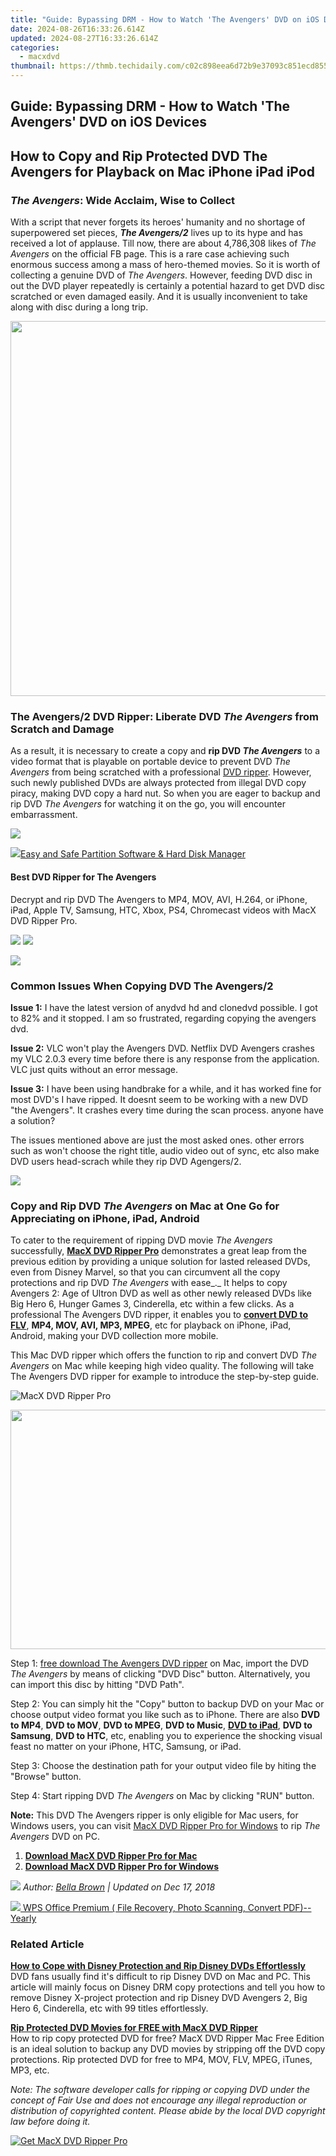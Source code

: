 ```yaml
---
title: "Guide: Bypassing DRM - How to Watch 'The Avengers' DVD on iOS Devices"
date: 2024-08-26T16:33:26.614Z
updated: 2024-08-27T16:33:26.614Z
categories:
  - macxdvd
thumbnail: https://thmb.techidaily.com/c02c898eea6d72b9e37093c851ecd855aff6005dd63a0876b47973f172914924.jpg
---
```


## Guide: Bypassing DRM - How to Watch 'The Avengers' DVD on iOS Devices

## How to Copy and Rip Protected DVD The Avengers for Playback on Mac iPhone iPad iPod

### _The Avengers_: Wide Acclaim, Wise to Collect 

With a script that never forgets its heroes' humanity and no shortage of superpowered set pieces, **_The Avengers/2_** lives up to its hype and has received a lot of applause. Till now, there are about 4,786,308 likes of _The Avengers_ on the official FB page. This is a rare case achieving such enormous success among a mass of hero-themed movies. So it is worth of collecting a genuine DVD of _The Avengers_. However, feeding DVD disc in out the DVD player repeatedly is certainly a potential hazard to get DVD disc scratched or even damaged easily. And it is usually inconvenient to take along with disc during a long trip.

<!-- affiliate ads begin -->
<a href="https://unicoeye.pxf.io/c/5597632/2084399/18498" target="_top" id="2084399"><img src="//a.impactradius-go.com/display-ad/18498-2084399" border="0" alt="" width="1125" height="600"/></a><img height="0" width="0" src="https://imp.pxf.io/i/5597632/2084399/18498" style="position:absolute;visibility:hidden;" border="0" />
<!-- affiliate ads end -->
### The Avengers/2 DVD Ripper: Liberate DVD _The Avengers_ from Scratch and Damage 

As a result, it is necessary to create a copy and **rip DVD _The Avengers_** to a video format that is playable on portable device to prevent DVD _The Avengers_ from being scratched with a professional [DVD ripper](https://tools.techidaily.com/macxdvd/products/). However, such newly published DVDs are always protected from illegal DVD copy piracy, making DVD copy a hard nut. So when you are eager to backup and rip DVD _The Avengers_ for watching it on the go, you will encounter embarrassment. 

![](https://www.macxdvd.com/mac-dvd-video-converter-how-to/article-image/dr.png)

<!-- affiliate ads begin -->
<a href="https://secure.2checkout.com/order/checkout.php?PRODS=22741618&QTY=1&AFFILIATE=108875&CART=1"><img src="https://www.diskpart.com/resource/images/index/dp-index-img-banner-people@2x.png" border="0">Easy and Safe Partition Software & Hard Disk Manager</a>
<!-- affiliate ads end -->
#### Best DVD Ripper for The Avengers 

Decrypt and rip DVD The Avengers to MP4, MOV, AVI, H.264, or iPhone, iPad, Apple TV, Samsung, HTC, Xbox, PS4, Chromecast videos with MacX DVD Ripper Pro. 

[![](https://www.macxdvd.com/mac-dvd-video-converter-how-to/article-image/free-downm.png)](https://tools.techidaily.com/macxdvd/products/) [![](https://www.macxdvd.com/mac-dvd-video-converter-how-to/article-image/free-down.png)](https://tools.techidaily.com/macxdvd/products/) 

<!-- affiliate ads begin -->
<a href="https://store.revouninstaller.com/order/checkout.php?PRODS=28010250&QTY=1&AFFILIATE=108875&CART=1"><img src="https://secure.avangate.com/images/merchant/4282ec8de8c9be897e7aff4aa231b1a4/336__280a.jpg" border="0"></a>
<!-- affiliate ads end -->
### Common Issues When Copying DVD The Avengers/2

**Issue 1:** I have the latest version of anydvd hd and clonedvd possible. I got to 82% and it stopped. I am so frustrated, regarding copying the avengers dvd. 

**Issue 2:** VLC won't play the Avengers DVD. Netflix DVD Avengers crashes my VLC 2.0.3 every time before there is any response from the application. VLC just quits without an error message.

**Issue 3:** I have been using handbrake for a while, and it has worked fine for most DVD's I have ripped. It doesnt seem to be working with a new DVD "the Avengers". It crashes every time during the scan process. anyone have a solution? 

The issues mentioned above are just the most asked ones. other errors such as won't choose the right title, audio video out of sync, etc also make DVD users head-scrach while they rip DVD Agengers/2\. 

<!-- affiliate ads begin -->
<a href="https://store.bitdefender.com/affiliate.php?ACCOUNT=BITLATIN&AFFILIATE=108875&PATH=http%3A%2F%2Fwww.bitdefender.com%2Fbusiness%3FAFFILIATE%3D108875%26RESOURCE%3D30%2525%2BOff%2Ball%2BGravityZone%2BProducts"><img src="https://www.bitdefender.com/content/dam/bitdefender/business/campaign/1200X628.png" border="0"></a>
<!-- affiliate ads end -->
### Copy and Rip DVD _The Avengers_ on Mac at One Go for Appreciating on iPhone, iPad, Android

To cater to the requirement of ripping DVD movie _The Avengers_ successfully, [**MacX DVD Ripper Pro**](https://tools.techidaily.com/macxdvd/products/) demonstrates a great leap from the previous edition by providing a unique solution for lasted released DVDs, even from Disney Marvel, so that you can circumvent all the copy protections and rip DVD _The Avengers_ with ease_._ It helps to copy Avengers 2: Age of Ultron DVD as well as other newly released DVDs like Big Hero 6, Hunger Games 3, Cinderella, etc within a few clicks. As a professional The Avengers DVD ripper, it enables you to [**convert DVD to FLV**](https://tools.techidaily.com/macxdvd/products/), **MP4, MOV, AVI, MP3, MPEG**, etc for playback on iPhone, iPad, Android, making your DVD collection more mobile. 

This Mac DVD ripper which offers the function to rip and convert DVD _The Avengers_ on Mac while keeping high video quality. The following will take The Avengers DVD ripper for example to introduce the step-by-step guide. 

![MacX DVD Ripper Pro](https://www.macxdvd.com/mac-dvd-video-converter-how-to/article-image/wz-mdrp-030301.png)

<!-- affiliate ads begin -->
<a href="https://ship7com.pxf.io/c/5597632/1509856/17634" target="_top" id="1509856"><img src="//a.impactradius-go.com/display-ad/17634-1509856" border="0" alt="" width="730" height="383"/></a>
<!-- affiliate ads end -->
Step 1: [free download The Avengers DVD ripper](https://tools.techidaily.com/macxdvd/products/) on Mac, import the DVD _The Avengers_ by means of clicking "DVD Disc" button. Alternatively, you can import this disc by hitting "DVD Path".

Step 2: You can simply hit the "Copy" button to backup DVD on your Mac or choose output video format you like such as to iPhone. There are also **DVD to MP4**, **DVD to MOV**, **DVD to MPEG**, **DVD to Music**, [**DVD to iPad**](https://tools.techidaily.com/macxdvd/products/), **DVD to Samsung**, **DVD to HTC**, etc, enabling you to experience the shocking visual feast no matter on your iPhone, HTC, Samsung, or iPad. 

Step 3: Choose the destination path for your output video file by hiting the "Browse" button. 

Step 4: Start ripping DVD _The Avengers_ on Mac by clicking "RUN" button. 

**Note:** This DVD The Avengers ripper is only eligible for Mac users, for Windows users, you can visit [MacX DVD Ripper Pro for Windows](https://tools.techidaily.com/macxdvd/products/) to rip _The Avengers_ DVD on PC. 

1. **[Download MacX DVD Ripper Pro for Mac](https://tools.techidaily.com/macxdvd/products/)**
2. **[Download MacX DVD Ripper Pro for Windows](https://tools.techidaily.com/macxdvd/products/)**

_![](https://www.macxdvd.com/mac-dvd-video-converter-how-to/../image-style/article-seo/icon1.png) Author: [Bella Brown](https://plus.google.com/102140128001274430540) | Updated on Dec 17, 2018_

<!-- affiliate ads begin -->
<a href="https://secure.2checkout.com/order/checkout.php?PRODS=38729081&QTY=1&AFFILIATE=108875&CART=1"><img src="https://website-prod.cache.wpscdn.com/img/wps-office-pdf-editor-1x.890dbda.png" border="0">
WPS Office Premium ( File Recovery, Photo Scanning, Convert PDF)--Yearly</a>
<!-- affiliate ads end -->
### Related Article 

[**How to Cope with Disney Protection and Rip Disney DVDs Effortlessly**](https://tools.techidaily.com/macxdvd/products/)  
 DVD fans usually find it's difficult to rip Disney DVD on Mac and PC. This article will mainly focus on Disney DRM copy protections and tell you how to remove Disney X-project protection and rip Disney DVD Avengers 2, Big Hero 6, Cinderella, etc with 99 titles effortlessly. 

[**Rip Protected DVD Movies for FREE with MacX DVD Ripper**](https://tools.techidaily.com/macxdvd/products/)  
 How to rip copy protected DVD for free? MacX DVD Ripper Mac Free Edition is an ideal solution to backup any DVD movies by stripping off the DVD copy protections. Rip protected DVD for free to MP4, MOV, FLV, MPEG, iTunes, MP3, etc. 

_Note: The software developer calls for ripping or copying DVD under the concept of Fair Use and does not encourage any illegal reproduction or distribution of copyrighted content. Please abide by the local DVD copyright law before doing it._

[![Get MacX DVD Ripper Pro](https://www.macxdvd.com/mac-dvd-video-converter-how-to/../adv/mdrp-banner-r.jpg)](https://tools.techidaily.com/macxdvd/products/)

<ins class="adsbygoogle"
     style="display:block"
     data-ad-format="autorelaxed"
     data-ad-client="ca-pub-7571918770474297"
     data-ad-slot="1223367746"></ins>



<ins class="adsbygoogle"
     style="display:block"
     data-ad-client="ca-pub-7571918770474297"
     data-ad-slot="8358498916"
     data-ad-format="auto"
     data-full-width-responsive="true"></ins>



